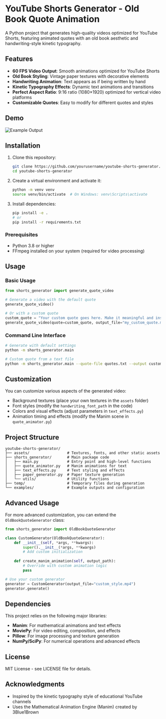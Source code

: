 # YouTube Shorts Generator - Old Book Quote Animation

A Python project that generates high-quality videos optimized for YouTube Shorts, featuring animated quotes with an old book aesthetic and handwriting-style kinetic typography.

## Features

- **60 FPS Video Output**: Smooth animations optimized for YouTube Shorts
- **Old Book Styling**: Vintage paper textures with decorative elements
- **Handwriting Animation**: Text appears as if being written by hand
- **Kinetic Typography Effects**: Dynamic text animations and transitions
- **Perfect Aspect Ratio**: 9:16 ratio (1080×1920) optimized for vertical video platforms
- **Customizable Quotes**: Easy to modify for different quotes and styles

## Demo

![Example Output](docs/example_output.gif)

## Installation

1. Clone this repository:
   ```bash
   git clone https://github.com/yourusername/youtube-shorts-generator.git
   cd youtube-shorts-generator
   ```

2. Create a virtual environment and activate it:
   ```bash
   python -m venv venv
   source venv/bin/activate  # On Windows: venv\Scripts\activate
   ```

3. Install dependencies:
   ```bash
   pip install -e .
   # or
   pip install -r requirements.txt
   ```

### Prerequisites

- Python 3.8 or higher
- FFmpeg installed on your system (required for video processing)

## Usage

### Basic Usage

```python
from shorts_generator import generate_quote_video

# Generate a video with the default quote
generate_quote_video()

# Or with a custom quote
custom_quote = "Your custom quote goes here. Make it meaningful and inspirational!"
generate_quote_video(quote=custom_quote, output_file="my_custom_quote.mp4")
```

### Command Line Interface

```bash
# Generate with default settings
python -m shorts_generator.main

# Custom quote from a text file
python -m shorts_generator.main --quote-file quotes.txt --output custom_video.mp4
```

## Customization

You can customize various aspects of the generated video:

- Background textures (place your own textures in the `assets` folder)
- Font styles (modify the `handwriting_font_path` in the code)
- Colors and visual effects (adjust parameters in `text_effects.py`)
- Animation timing and effects (modify the Manim scene in `quote_animator.py`)

## Project Structure

```
youtube-shorts-generator/
├── assets/                 # Textures, fonts, and other static assets
├── shorts_generator/       # Main package code
│   ├── main.py             # Entry point and high-level functions
│   ├── quote_animator.py   # Manim animations for text
│   ├── text_effects.py     # Text styling and effects
│   ├── paper_generator.py  # Paper texture generation
│   └── utils/              # Utility functions
├── temp/                   # Temporary files during generation
└── examples/               # Example outputs and configuration
```

## Advanced Usage

For more advanced customization, you can extend the `OldBookQuoteGenerator` class:

```python
from shorts_generator import OldBookQuoteGenerator

class CustomGenerator(OldBookQuoteGenerator):
    def __init__(self, *args, **kwargs):
        super().__init__(*args, **kwargs)
        # Add custom initialization
    
    def create_manim_animation(self, output_path):
        # Override with custom animation logic
        pass

# Use your custom generator
generator = CustomGenerator(output_file="custom_style.mp4")
generator.generate()
```

## Dependencies

This project relies on the following major libraries:

- **Manim**: For mathematical animations and text effects
- **MoviePy**: For video editing, composition, and effects
- **Pillow**: For image processing and texture generation
- **NumPy/SciPy**: For numerical operations and advanced effects

## License

MIT License - see LICENSE file for details.

## Acknowledgments

- Inspired by the kinetic typography style of educational YouTube channels
- Uses the Mathematical Animation Engine (Manim) created by 3Blue1Brown
